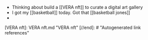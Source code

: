 - Thinking about build a [[VERA nft]] to curate a digital art gallery
- I got my [[basketball]] today. Got that [[basketball jones]]
- 

[//begin]: # "Autogenerated link references for markdown compatibility"
[VERA nft]: VERA nft.md "VERA nft"
[//end]: # "Autogenerated link references"